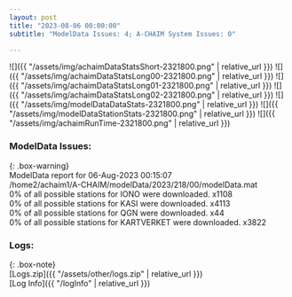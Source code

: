```yaml
---
layout: post
title: "2023-08-06 00:00:00"
subtitle: "ModelData Issues: 4; A-CHAIM System Issues: 0"

---
```


![]({{ "/assets/img/achaimDataStatsShort-2321800.png" | relative_url }})
![]({{ "/assets/img/achaimDataStatsLong00-2321800.png" | relative_url }})
![]({{ "/assets/img/achaimDataStatsLong01-2321800.png" | relative_url }})
![]({{ "/assets/img/achaimDataStatsLong02-2321800.png" | relative_url }})
![]({{ "/assets/img/modelDataDataStats-2321800.png" | relative_url }})
![]({{ "/assets/img/modelDataStationStats-2321800.png" | relative_url }})
![]({{ "/assets/img/achaimRunTime-2321800.png" | relative_url }})


### ModelData Issues:  
  
{: .box-warning}  
 ModelData report for 06-Aug-2023 00:15:07   
 /home2/achaim1/A-CHAIM/modelData/2023/218/00/modelData.mat   
 0% of all possible stations for IONO were downloaded. x1108   
 0% of all possible stations for KASI were downloaded. x4113   
 0% of all possible stations for QGN were downloaded. x44   
 0% of all possible stations for KARTVERKET were downloaded. x3822   
  


### Logs:  
  
{: .box-note}  
[Logs.zip]({{ "/assets/other/logs.zip" | relative_url }})  
[Log Info]({{ "/logInfo" | relative_url }})  
